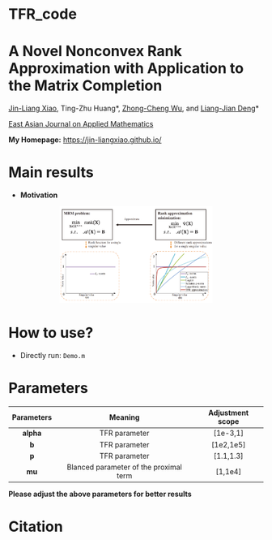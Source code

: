 # TFR_code
# A Novel Nonconvex Rank Approximation with Application to the Matrix Completion
[Jin-Liang Xiao](https://jin-liangxiao.github.io/), Ting-Zhu Huang*, [Zhong-Cheng Wu](https://zhongchengwu.github.io/), and [Liang-Jian Deng](https://liangjiandeng.github.io/)*

[East Asian Journal on Applied Mathematics](https://jin-liangxiao.github.io/)


**My Homepage:** https://jin-liangxiao.github.io/

# Main results

- **Motivation**

<div align="center">
<img src=https://github.com/Jin-liangXiao/Jin-liangXiao.github.io/blob/main/assets/img/eajam_tfr.png width=60% alt="ipi1"> 
</div>

# How to use?
- Directly run: ``Demo.m`` 

# Parameters

  | Parameters | Meaning | Adjustment scope |
  | :-----:| :----: | :----: |
  | **alpha** | TFR parameter | [1e-3,1] |
  | **b** | TFR parameter | [1e2,1e5] |
  | **p** | TFR parameter  | [1.1,1.3] |
  | **mu** | Blanced parameter of the proximal term | [1,1e4] |

**Please adjust the above parameters for better results**
 
# Citation
```bibtex

```
